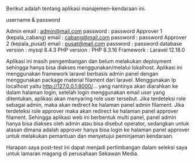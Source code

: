 Berikut adalah tentang aplikasi manajemen-kendaraan ini.

username & password

Admin email : admin@mail.com password : password
Approver 1 (kepala_cabang) email : cabang@mail.com password : password
Approver 2 (kepala_pusat) email : pusat@mail.com password : password
database version : mysql 8.4.3 PHP version : PHP 8.3.16 Framework : Laravel 12.18.0

Aplikasi ini masih pengembangan dan belum melakukan deployment sehingga hanya bisa diakses menggunakan/melalui lokalhost. Aplikasi ini menggunakan framework laravel berbasis admin panel dengan menggunakan package material filament dari laravel. Menggunakan Ip localhost yaitu http://127.0.0.1:8000/... yang nantinya akan diarahkan ke dalam halaman login, setelah login menggunakan email user yang ditentukan, aplikasi akan menyaring role user tersebut. Jika terdeteksi role sebagai admin, maka akan redirect ke halaman panel admin filament. Jika terdeteksi role approver maka akan redirect ke halaman panel approver filament. Sehingga aplikasi web ini berbentuk multi panel, panel admin hanya bisa diakses oleh admin atau bisa disebut operator, sedangkan untuk atasan dimana adalah approver hanya bisa login ke halaman panel approver untuk melakukan pemantuan dan menyetujui peminjaman kendaraan.

Harapan saya post-test ini dapat menjadi pertimbangan dalam seleksi saya untuk lamaran magang di perusahaan Sekawan Media.
